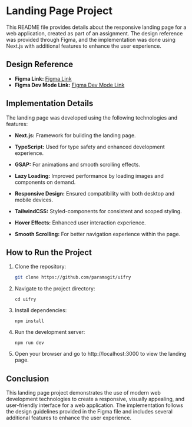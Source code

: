 # Landing Page Project

This README file provides details about the responsive landing page for a web application, created as part of an assignment. The design reference was provided through Figma, and the implementation was done using Next.js with additional features to enhance the user experience.

## Design Reference

- **Figma Link:** [Figma Link](https://www.figma.com/community/file/1145991068621514311)
- **Figma Dev Mode Link:** [Figma Dev Mode Link](https://www.figma.com/design/dvc71PcUEYRKrtnZOapRtI/App-Landing-Page-Finance-Bank-Money-(Community)?m=dev&node-id=0-1&t=uyErxTIHgm8nS2dC-1)



## Implementation Details

The landing page was developed using the following technologies and features:

- **Next.js:** Framework for building the landing page.
- **TypeScript:** Used for type safety and enhanced development experience.
- **GSAP:** For animations and smooth scrolling effects.
- **Lazy Loading:** Improved performance by loading images and components on demand.
- **Responsive Design:** Ensured compatibility with both desktop and mobile devices.

- **TailwindCSS:** Styled-components for consistent and scoped styling.
- **Hover Effects:** Enhanced user interaction experience.
- **Smooth Scrolling:** For better navigation experience within the page.

## How to Run the Project

1. Clone the repository:
   ```sh
   git clone https://github.com/paramsgit/uifry
    ```

 2.  Navigate to the project directory:
     ```
     cd uifry
     ```
3. Install dependencies:
    ```
    npm install
    ```
4. Run the development server:
    ```
    npm run dev
    ```

5. Open your browser and go to http://localhost:3000 to view the landing page.

## Conclusion

This landing page project demonstrates the use of modern web development technologies to create a responsive, visually appealing, and user-friendly interface for a web application. The implementation follows the design guidelines provided in the Figma file and includes several additional features to enhance the user experience.
